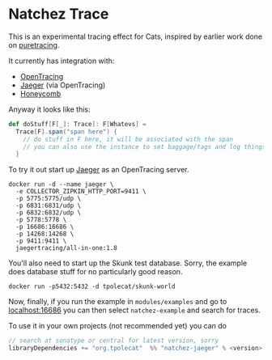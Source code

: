 # Natchez Trace

This is an experimental tracing effect for Cats, inspired by earlier work done on [puretracing](https://github.com/tabdulradi/puretracing).

It currently has integration with:

- [OpenTracing](https://opentracing.io/)
- [Jaeger](https://www.jaegertracing.io/) (via OpenTracing)
- [Honeycomb](https://www.honeycomb.io/)

Anyway it looks like this:

```scala
def doStuff[F[_]: Trace]: F[Whatevs] =
  Trace[F].span("span here") {
    // do stuff in F here, it will be associated with the span
    // you can also use the instance to set baggage/tags and log things
  }
```

To try it out start up [Jaeger](https://www.jaegertracing.io/) as an OpenTracing server.

```
docker run -d --name jaeger \
  -e COLLECTOR_ZIPKIN_HTTP_PORT=9411 \
  -p 5775:5775/udp \
  -p 6831:6831/udp \
  -p 6832:6832/udp \
  -p 5778:5778 \
  -p 16686:16686 \
  -p 14268:14268 \
  -p 9411:9411 \
  jaegertracing/all-in-one:1.8
```

You'll also need to start up the Skunk test database. Sorry, the example does database stuff for no particularly good reason.

```
docker run -p5432:5432 -d tpolecat/skunk-world
```

Now, finally, if you run the example in `modules/examples` and go to [localhost:16686](http://localhost:16686) you can then select `natchez-example` and search for traces.

To use it in your own projects (not recommended yet) you can do

```scala
// search at sonatype or central for latest version, sorry
libraryDependencies += "org.tpolecat"  %% "natchez-jaeger" % <version>
```